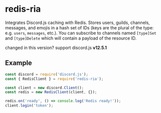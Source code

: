 # redis-ria


Integrates Discord.js caching with Redis.  Stores users, guilds, channels, messages, and emojis in a hash set of IDs (keys are the plural of the type: e.g. `users`, `messages`, etc.).  You can subscribe to channels named `[type]Set` and `[type]Delete` which will contain a payload of the resource ID.

changed in this version? 
support discord.js **v12.5.1**

## Example
```js
const discord = require('discord.js');
const { RedisClient } = require('redis-ria');

const client = new discord.Client();
const redis = new RedisClient(client, {});

redis.on('ready', () => console.log('Redis ready!'));
client.login('token');
```
